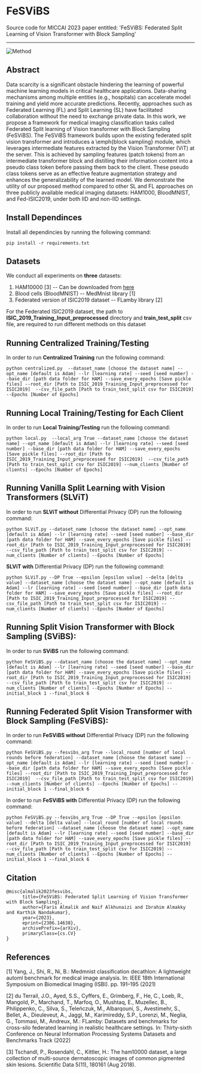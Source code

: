 # FeSViBS
Source code for MICCAI 2023 paper entitled: 'FeSViBS: Federated Split Learning of Vision Transformer with Block Sampling'


<hr/>

![Method](Figures/method.PNG)

## Abstract
Data scarcity is a significant obstacle hindering the learning of powerful machine learning models in critical healthcare applications. Data-sharing mechanisms among multiple entities (e.g., hospitals) can accelerate model training and yield more accurate predictions. Recently, approaches such as Federated Learning (FL) and Split Learning (SL) have facilitated collaboration without the need to exchange private data. In this work, we propose a framework for medical imaging classification tasks called Federated Split learning of Vision transformer with Block Sampling (FeSViBS). The FeSViBS framework builds upon the existing federated split vision transformer and introduces a \emph{block sampling} module, which leverages intermediate features extracted by the Vision Transformer (ViT) at the server. This is achieved by sampling features (patch tokens) from an intermediate transformer block and distilling their information content into a pseudo class token before passing them back to the client. These pseudo class tokens serve as an effective feature augmentation strategy and enhances the generalizability of the learned model. We demonstrate the utility of our proposed method compared to other SL and FL approaches on three publicly available medical imaging datasets: HAM1000, BloodMNIST, and Fed-ISIC2019, under both IID and non-IID settings.

## Install Dependinces
Install all dependincies by running the following command: 

```
pip install -r requirements.txt

```

## Datasets

We conduct all experiments on **three** datasets: 

1. HAM10000 [3] -- Can be downloaded from [here](https://www.kaggle.com/datasets/kmader/skin-cancer-mnist-ham10000?select=HAM10000_images_part_2)
2. Blood cells (BloodMNIST) -- MedMnist library [1]
3. Federated version of ISIC2019 dataset -- FLamby library [2]

For the Federated ISIC2019 dataset, the path to __ISIC_2019_Training_Input_preprocessed__ directory and __train_test_split__  csv file, are required to run different methods on this dataset

## Running Centralized Training/Testing
In order to run  **Centralized Training** run the following command: 

```
python centralized.py  --dataset_name [choose the dataset name] --opt_name [default is Adam] --lr [learning rate] --seed [seed number] --base_dir [path data folder for HAM] --save_every_epochs [Save pickle files] --root_dir [Path to ISIC_2019_Training_Input_preprocessed for ISIC2019]  --csv_file_path [Path to train_test_split csv for ISIC2019] --Epochs [Number of Epochs]

```


## Running Local Training/Testing for Each Client
In order to run  **Local Training/Testing** run the following command: 

```
python local.py  --local_arg True --dataset_name [choose the dataset name] --opt_name [default is Adam] --lr [learning rate] --seed [seed number] --base_dir [path data folder for HAM] --save_every_epochs [Save pickle files] --root_dir [Path to ISIC_2019_Training_Input_preprocessed for ISIC2019]  --csv_file_path [Path to train_test_split csv for ISIC2019] --num_clients [Number of clients] --Epochs [Number of Epochs]

```

## Running Vanilla Split Learning with Vision Transformers (SLViT)
In order to run  **SLViT without** Differential Privacy (DP) run the following command: 

```
python SLViT.py --dataset_name [choose the dataset name] --opt_name [default is Adam] --lr [learning rate] --seed [seed number] --base_dir [path data folder for HAM] --save_every_epochs [Save pickle files] --root_dir [Path to ISIC_2019_Training_Input_preprocessed for ISIC2019]  --csv_file_path [Path to train_test_split csv for ISIC2019] --num_clients [Number of clients] --Epochs [Number of Epochs]

```

**SLViT with** Differential Privacy (DP) run the following command:

```
python SLViT.py --DP True --epsilon [epsilon value] --delta [delta value] --dataset_name [choose the dataset name] --opt_name [default is Adam] --lr [learning rate] --seed [seed number] --base_dir [path data folder for HAM] --save_every_epochs [Save pickle files] --root_dir [Path to ISIC_2019_Training_Input_preprocessed for ISIC2019] --csv_file_path [Path to train_test_split csv for ISIC2019] --num_clients [Number of clients] --Epochs [Number of Epochs] 

```

## Running Split Vision Transformer with Block Sampling (SViBS):
In order to run  **SViBS** run the following command: 

```
python FeSViBS.py --dataset_name [choose the dataset name] --opt_name [default is Adam] --lr [learning rate] --seed [seed number] --base_dir [path data folder for HAM] --save_every_epochs [Save pickle files] --root_dir [Path to ISIC_2019_Training_Input_preprocessed for ISIC2019]  --csv_file_path [Path to train_test_split csv for ISIC2019] --num_clients [Number of clients] --Epochs [Number of Epochs] --initial_block 1 --final_block 6 

```

## Running Federated Split Vision Transformer with Block Sampling (FeSViBS):
In order to run  **FeSViBS without** Differential Privacy (DP) run the following command: 

```
python FeSViBS.py --fesvibs_arg True --local_round [number of local rounds before federation] --dataset_name [choose the dataset name] --opt_name [default is Adam] --lr [learning rate] --seed [seed number] --base_dir [path data folder for HAM] --save_every_epochs [Save pickle files] --root_dir [Path to ISIC_2019_Training_Input_preprocessed for ISIC2019]  --csv_file_path [Path to train_test_split csv for ISIC2019] --num_clients [Number of clients] --Epochs [Number of Epochs] --initial_block 1 --final_block 6 

```

In order to run  **FeSViBS with** Differential Privacy (DP) run the following command: 

```
python FeSViBS.py --fesvibs_arg True --DP True --epsilon [epsilon value] --delta [delta value] --local_round [number of local rounds before federation] --dataset_name [choose the dataset name] --opt_name [default is Adam] --lr [learning rate] --seed [seed number] --base_dir [path data folder for HAM] --save_every_epochs [Save pickle files] --root_dir [Path to ISIC_2019_Training_Input_preprocessed for ISIC2019]  --csv_file_path [Path to train_test_split csv for ISIC2019] --num_clients [Number of clients] --Epochs [Number of Epochs] --initial_block 1 --final_block 6 

```
## Citation
```
@misc{almalik2023fesvibs,
      title={FeSViBS: Federated Split Learning of Vision Transformer with Block Sampling}, 
      author={Faris Almalik and Naif Alkhunaizi and Ibrahim Almakky and Karthik Nandakumar},
      year={2023},
      eprint={2306.14638},
      archivePrefix={arXiv},
      primaryClass={cs.CV}
}

```
## References 

[1] Yang, J., Shi, R., Ni, B.: Medmnist classification decathlon: A lightweight automl benchmark for medical image analysis. In: IEEE 18th International Symposium on Biomedical Imaging (ISBI). pp. 191–195 (2021) 

[2] du Terrail, J.O., Ayed, S.S., Cyffers, E., Grimberg, F., He, C., Loeb, R., Mangold, P., Marchand, T., Marfoq, O., Mushtaq, E., Muzellec, B., Philippenko, C., Silva, S., Teleńczuk, M., Albarqouni, S., Avestimehr, S., Bellet, A., Dieuleveut, A., Jaggi, M., Karimireddy, S.P., Lorenzi, M., Neglia, G., Tommasi, M., Andreux, M.: FLamby: Datasets and benchmarks for cross-silo federated learning in realistic healthcare settings. In: Thirty-sixth Conference on Neural Information Processing Systems Datasets and Benchmarks Track (2022)

[3] Tschandl, P., Rosendahl, C., Kittler, H.: The ham10000 dataset, a large collection of multi-source dermatoscopic images of common pigmented skin lesions. Scientific Data 5(11), 180161 (Aug 2018).
